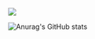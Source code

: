 <a href="https://dev-monkey-dugi.tistory.com/"><img src="https://img.shields.io/badge/Tech%20blog-grey"/></a>

![Anurag's GitHub stats](https://github-readme-stats.vercel.app/api?username=anuraghazra&theme=radical&show_icons=true)
